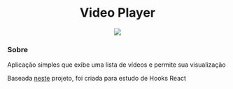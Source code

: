 <h1 align="center">Video Player</h1>
<p align="center"><img src="https://img.shields.io/badge/react-%2320232a.svg?style=for-the-badge&logo=react&logoColor=%2361DAFB" /></p>

<h3>Sobre</h3>
<p>Aplicação simples que exibe uma lista de vídeos e permite sua visualização</p>
<p>Baseada <a href="https://github.com/m-fidalgo/video-player">neste</a> projeto, foi criada para estudo de Hooks React</p>
